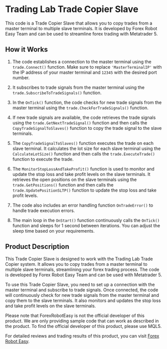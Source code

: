 # Trading Lab Trade Copier Slave

This code is a Trade Copier Slave that allows you to copy trades from a master terminal to multiple slave terminals. It is developed by Forex Robot Easy Team and can be used to streamline forex trading with Metatrader 5.

## How it Works

1. The code establishes a connection to the master terminal using the `trade.Connect()` function. Make sure to replace `'MasterTerminalIP'` with the IP address of your master terminal and `12345` with the desired port number.

2. It subscribes to trade signals from the master terminal using the `trade.SubscribeToTradeSignals()` function.

3. In the `OnTick()` function, the code checks for new trade signals from the master terminal using the `trade.CheckForTradeSignals()` function.

4. If new trade signals are available, the code retrieves the trade signals using the `trade.GetNextTradeSignal()` function and then calls the `CopyTradeSignalToSlaves()` function to copy the trade signal to the slave terminals.

5. The `CopyTradeSignalToSlaves()` function executes the trade on each slave terminal. It calculates the lot size for each slave terminal using the `CalculateLotSize()` function and then calls the `trade.ExecuteTrade()` function to execute the trade.

6. The `MonitorStopLossAndTakeProfit()` function is used to monitor and update the stop loss and take profit levels on the slave terminals. It retrieves the open positions on the slave terminals using the `trade.GetPositions()` function and then calls the `trade.UpdatePositionSLTP()` function to update the stop loss and take profit levels.

7. The code also includes an error handling function `OnTradeError()` to handle trade execution errors.

8. The main loop in the `OnStart()` function continuously calls the `OnTick()` function and sleeps for 1 second between iterations. You can adjust the sleep time based on your requirements.

## Product Description

This Trade Copier Slave is designed to work with the Trading Lab Trade Copier system. It allows you to copy trades from a master terminal to multiple slave terminals, streamlining your forex trading process. The code is developed by Forex Robot Easy Team and can be used with Metatrader 5.

To use this Trade Copier Slave, you need to set up a connection with the master terminal and subscribe to trade signals. Once connected, the code will continuously check for new trade signals from the master terminal and copy them to the slave terminals. It also monitors and updates the stop loss and take profit levels on the slave terminals.

Please note that ForexRobotEasy is not the official developer of this product. We are only providing sample code that can work as described in the product. To find the official developer of this product, please use MQL5.

For detailed reviews and trading results of this product, you can visit [Forex Robot Easy](https://forexroboteasy.com/forex-robot-review/trading-lab-trade-copier-review-streamline-forex-with-metatrader5/).
